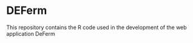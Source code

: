 # DEFerm
This repository contains the R code used in the development of the web application DeFerm 
